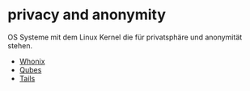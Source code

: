 # privacy and anonymity 

OS Systeme mit dem Linux Kernel die für privatsphäre und anonymität stehen.

+ [Whonix](http://www.dds6qkxpwdeubwucdiaord2xgbbeyds25rbsgr73tbfpqpt4a6vjwsyd.onion/)
+ [Qubes](http://qubesosfasa4zl44o4tws22di6kepyzfeqv3tg4e3ztknltfxqrymdad.onion/)
+ [Tails](http://tzoz3bensgxyzs7da7lpgsn3a74h7hlbm4wa6ytq2tg6ktd57w22vqqd.onion/)
